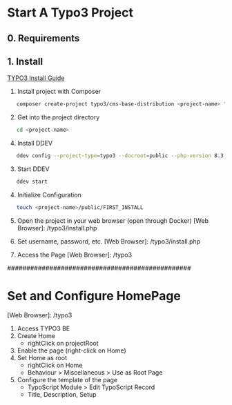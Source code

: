 # Start A Typo3 Project

## 0. Requirements

## 1. Install
[TYPO3 Install Guide](https://docs.typo3.org/m/typo3/tutorial-getting-started/12.4/en-us/Installation/Install.html#or-use-the-gui-installer-in-the-browser)

1. Install project with Composer
```bash
   composer create-project typo3/cms-base-distribution <project-name> "^12"
```

2. Get into the project directory
```bash
   cd <project-name>
```
   
4. Install DDEV
```bash
   ddev config --project-type=typo3 --docroot=public --php-version 8.3
```

3. Start DDEV
```bash
   ddev start
```

4. Initialize Configuration
```bash
   touch <project-name>/public/FIRST_INSTALL
```

5. Open the project in your web browser (open through Docker)
   [Web Browser]: <localhost>/typo3/install.php

6. Set username, password, etc.
   [Web Browser]: <localhost>/typo3/install.php

7. Access the Page
   [Web Browser]: <localhost>/typo3
   
################################################

# Set and Configure HomePage
  [Web Browser]: <localhost>/typo3

1. Access TYPO3 BE
2. Create Home
   - rightClick on projectRoot
4. Enable the page (right-click on Home)
5. Set Home as root
   - rightClick on Home
   - Behaviour > Miscellaneous > Use as Root Page
6. Configure the template of the page
   - TypoScript Module > Edit TypoScript Record
   - Title, Description, Setup
